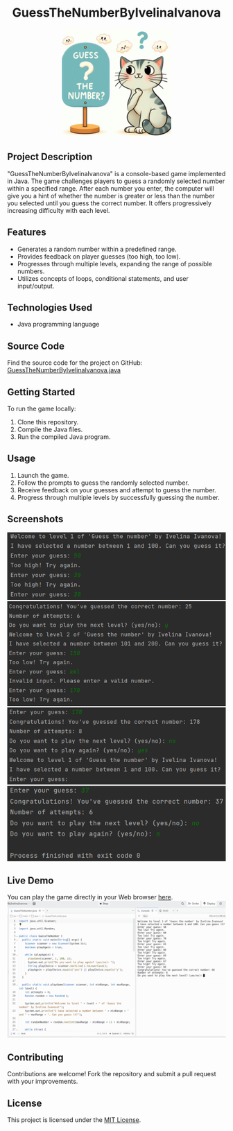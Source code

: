 <h1 align="center">GuessTheNumberByIvelinaIvanova</h1>
<p align="center">
  <img src="images/GuessTheNumberImage.png" width="50%">
</p>

## Project Description
"GuessTheNumberByIvelinaIvanova" is a console-based game implemented in Java. The game challenges players to guess a randomly selected number within a specified range. After each number you enter, the computer will give you a hint of whether the number is greater or less than the number you selected until you guess the correct number. It offers progressively increasing difficulty with each level.

## Features
- Generates a random number within a predefined range.
- Provides feedback on player guesses (too high, too low).
- Progresses through multiple levels, expanding the range of possible numbers.
- Utilizes concepts of loops, conditional statements, and user input/output.

## Technologies Used
- Java programming language

## Source Code
Find the source code for the project on GitHub: [GuessTheNumberByIvelinaIvanova.java](https://github.com/IvetoIvanova/GuessTheNumberByIvelinaIvanova/blob/main/GuessTheNumber.java)

## Getting Started
To run the game locally:
1. Clone this repository.
2. Compile the Java files.
3. Run the compiled Java program.

## Usage
1. Launch the game.
2. Follow the prompts to guess the randomly selected number.
3. Receive feedback on your guesses and attempt to guess the number.
4. Progress through multiple levels by successfully guessing the number.

## Screenshots
![Screenshot 1](images/screenshot1.png)
![Screenshot 2](images/screenshot2.png)
![Screenshot 3](images/screenshot3.png)
![Screenshot 4](images/screenshot4.png)

## Live Demo
You can play the game directly in your Web browser [here](https://replit.com/@stepbystepp333/GuessTheNumberByIvelinaIvanova?v=1).
![Screenshot 5](images/screenshot5Replit.png)

## Contributing
Contributions are welcome! Fork the repository and submit a pull request with your improvements.

## License
This project is licensed under the [MIT License](LICENSE).
